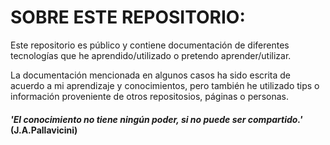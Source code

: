 # SOBRE ESTE REPOSITORIO:

Este repositorio es público y contiene documentación de diferentes tecnologías que he aprendido/utilizado o pretendo aprender/utilizar.

La documentación mencionada en algunos casos ha sido escrita de acuerdo a mi aprendizaje y conocimientos, pero también he utilizado tips o información proveniente de otros repositosios, páginas o personas.



#### _'El conocimiento no tiene ningún poder, si no puede ser compartido.'_ (J.A.Pallavicini)
